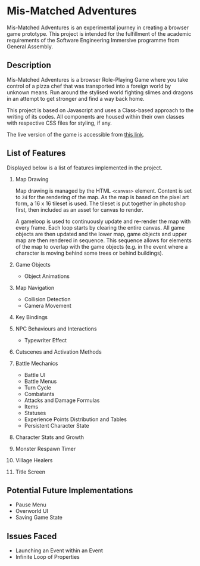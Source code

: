 # Mis-Matched Adventures

Mis-Matched Adventures is an experimental journey in creating a browser game prototype. This project is intended for the fulfillment of the academic requirements of the Software Engineering Immersive programme from General Assembly.

## Description

Mis-Matched Adventures is a browser Role-Playing Game where you take control of a pizza chef that was transported into a foreign world by unknown means. Run around the stylised world fighting slimes and dragons in an attempt to get stronger and find a way back home.

This project is based on Javascript and uses a Class-based approach to the writing of its codes. All components are housed within their own classes with respective CSS files for styling, if any.

The live version of the game is accessible from [this link](https://andrewtaiye.github.io/dev).

## List of Features

Displayed below is a list of features implemented in the project.

1. Map Drawing

   Map drawing is managed by the HTML `<canvas>` element. Content is set to `2d` for the rendering of the map. As the map is based on the pixel art form, a 16 x 16 tileset is used. The tileset is put together in photoshop first, then included as an asset for canvas to render.

   A gameloop is used to continuously update and re-render the map with every frame. Each loop starts by clearing the entire canvas. All game objects are then updated and the lower map, game objects and upper map are then rendered in sequence. This sequence allows for elements of the map to overlap with the game objects (e.g. in the event where a character is moving behind some trees or behind buildings).

2. Game Objects
   - Object Animations
3. Map Navigation
   - Collision Detection
   - Camera Movement
4. Key Bindings
5. NPC Behaviours and Interactions
   - Typewriter Effect
6. Cutscenes and Activation Methods
7. Battle Mechanics
   - Battle UI
   - Battle Menus
   - Turn Cycle
   - Combatants
   - Attacks and Damage Formulas
   - Items
   - Statuses
   - Experience Points Distribution and Tables
   - Persistent Character State
8. Character Stats and Growth
9. Monster Respawn Timer
10. Village Healers
11. Title Screen

## Potential Future Implementations

- Pause Menu
- Overworld UI
- Saving Game State

## Issues Faced

- Launching an Event within an Event
- Infinite Loop of Properties
